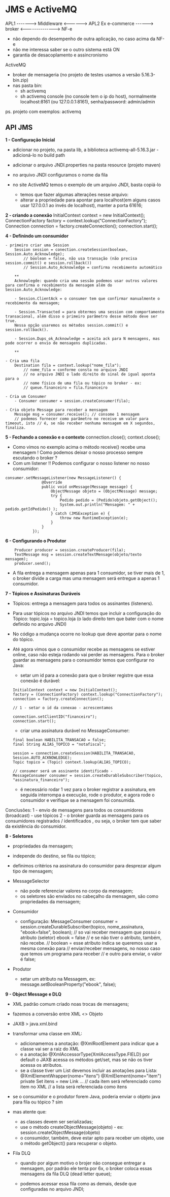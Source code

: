 # JMS e ActiveMQ

APL1 -------> Middleware <------> APL2
Ex e-commerce ------> broker <--------------> NF-e

- não dependo do desempenho de outra aplicação, no caso acima da NF-e
- não me interessa saber se o outro sistema está ON
- garantia de desacoplamento e assincronismo

ActiveMQ

- broker de mensageria (no projeto de testes usamos a versão 5.16.3-bin.zip)
- nas pasta bin:
  - sh activemq
  - sh activemq console (no console tem o ip do host), normalmente localhost:8161 (ou 127.0.0.1:8161), senha/password: admin/admin

ps. projeto com exemplos: activemq

## API JMS

<b>1 - Configuração Inicial</b>

- adicionar no projeto, na pasta lib, a biblioteca activemq-all-5.16.3.jar - adicioná-lo no build path

- adicionar o arquivo JNDI.properties na pasta resource (projeto maven)
- no arquivo JNDI configuramos o nome da fila

- no site ActiveMQ temos o exemplo de um arquivo JNDI, basta copiá-lo
  - temos que fazer algumas alterações nesse arquivo:
  - alterar a propriedade para apontar para localhost(em alguns casos usar 127.0.0.1 ao invés de localhost), manter a porta 61616;

<b>2 - criando a conexão</b>
InitialContext context = new InitialContext();
ConnectionFactory factory = context.lookup("ConnectionFactory");
Connection connection = factory.createConnection();
connection.start();

<b>4 - Definindo um consumidor</b>

    - primeiro criar uma Session
        Session session = conection.createSession(boolean, Session.Auto_Acknowledge);
            // boolean = false, não usa transação (não precisa session.commit() e session.rollback())
            // Session.Auto_Acknowledge = confirma recebimento automático

        **
        Acknowlegde: quando cria uma sessão podemos usar outros valores para confirma o recebimento da mensagem além do Session.Auto_Acknowledge:

        - Session.ClientAck = o consumer tem que confirmar manualmente o recebimento da mensagem;

        - Session.Transacted = para obtermos uma session com comportamento transacional, além disso o primeiro parâmetro desse método deve ser true.
        Nessa opção usaremos os métodos session.commit() e session.rollback().

        - Session.Dups_ok_Acknowledge = aceita ack para N mensagens, mas pode ocorrer o envio de mensagens duplicadas.

        **

    - Cria uma fila
        Destination fila = context.lookup("nome_fila");
            // nome_fila = conforme consta no arquivo JNDI
            // no arquivo JNDI o lado direito do sinal de igual aponta para o
            // nome físico de uma fila ou tópico no broker - ex:
            // queue.financeiro = fila.financeiro

    - Cria um Consumer
        - Consumer consumer = session.createConsumer(fila);

    - Cria objeto Message para receber a mensagem
        Message msg = consumer.receive(); // consome 1 mensagem
        // podemos fornecer como parâmetro no receive um valor para timeout, isto // é, se não receber nenhuma mensagem em X segundos, finaliza.

<b>5 - Fechando a conexão e o contexto</b>
connection.close();
context.close();

- Como vimos no exemplo acima o método receive() recebe uma mensagem ! Como podemos deixar o nosso processo sempre escutando o broker ?
- Com um listener !! Podemos configurar o nosso listener no nosso consumidor:

```
consumer.setMessageListener(new MessageListener() {
                @Override
                public void onMessage(Message message) {
                    ObjectMessage objeto = (ObjectMessage) message;
                    try {
                        Pedido pedido = (Pedido)objeto.getObject();
                        System.out.println("Mensagem: " + pedido.getIdPedido() );
                    } catch (JMSException e) {
                        throw new RuntimeException(e);
                    }
                }
            });
```

<b>6 - Configurando o Produtor</b>

```
    Producer producer = session.createProducer(fila);
    TextMessage msg = session.createTextMensage(objeto/texto mensagem);
    producer.send();
```

- A fila entrega a mensagem apenas para 1 consumidor, se tiver mais de 1, o broker divide a carga mas uma mensagem será entregue a apenas 1 consumidor.

<b>7 - Tópicos e Assinaturas Duráveis</b>

- Tópicos: entrega a mensagem para todos os assinantes (listeners).

- Para usar tópicos no arquivo JNDI temos que incluir a configuração do Tópico:
  topic.loja = topico.loja (o lado direito tem que bater com o nome definido no arquivo JNDI)

- No código a mudança ocorre no lookup que deve apontar para o nome do tópico.

- Até agora vimos que o consumidor recebe as mensagens se estiver online, caso não esteja rodando vai perder as mensagens. Para o broker guardar as mensagens para o consumidor temos que configurar no Java:

  - setar um id para a conexão para que o broker registre que essa conexão é durável:

  ```
  InitialContext context = new InitialContext();
  factory = (ConnectionFactory) context.lookup("ConnectionFactory");
  connection = factory.createConnection();

  // 1 - setar o id da conexao - acrescentamos

  connection.setClientID("financeiro");
  connection.start();
  ```

  - criar uma assinatura durável no MessageConsumer:

  ```
  final boolean HABILITA_TRANSACAO = false;
  final String ALIAS_TOPICO = "notafiscal";

  session = connection.createSession(HABILITA_TRANSACAO, Session.AUTO_ACKNOWLEDGE);
  Topic topico = (Topic) context.lookup(ALIAS_TOPICO);

  // consumer será um assinante identificado -
  MessageConsumer consumer = session.createDurableSubscriber(topico, "assinatura_financeiro");
  ```

  - é necessário rodar 1 vez para o broker registrar a assinatura, em seguida interrompa a execução, rode o produtor, e agora rode o consumidor e verifique se a mensagem foi consumida.

Conclusões:
1 - envio de mensagens para todos os consumidores (broadcast) - use tópicos
2 - o broker guarda as mensagens para os consumidores registrados / identificados , ou seja, o broker tem que saber da existência do consumidor.

<b>8 - Seletores</b>

- propriedades da mensagem;
- independe do destino, se fila ou tópico;
- definimos critérios na assinatura do consumidor para desprezar algum tipo de mensagem;

- MessageSelector

  - não pode referenciar valores no corpo da mensagem;
  - os seletores são enviados no cabeçalho da mensagem, são como propriedades da mensagem;

- Consumidor

  - configuração:
    MessageConsumer consumer = session.createDurableSubscriber(topico, nome_assinatura, "ebook=false", boolean);
    // so vai receber mensagem que possui o atributo (seletor) ebook = false
    // e se não tiver o atributo, também, não recebe.
    // boolean = esse atributo indica se queremos usar a mesma conexão para
    // enviar/receber mensagens, no nosso caso que temos um programa para receber // e outro para enviar, o valor é false;

- Produtor
  - setar um atributo na Messagem, ex:
    message.setBooleanProperty("ebook", false);

<b>9 - Object Message e DLQ</b>

- XML padrão comum criado noas trocas de mensagens;
- fazemos a conversão entre XML <> Objeto
- JAXB > java.xml.bind
- transformar uma classe em XML:

  - adicionamemos a anotação: @XmlRootElement para indicar que a classe vai ser a raiz do XML
  - e a anotação @XmlAccessorType(XmlAccessType.FIELD) por default o JAXB acessa os métodos get/set, mas se não os tiver acessa os atributos.
  - se a classe tiver um List devemos incluir as anotações para Lista:
    @XmlElementWrapper(nome="itens")
    @XmlElement(nome="item")
    private Set<Item> itens = new Link ...
    // cada item será referenciado como item no XML
    // a lista será referenciada como itens

- se o consumidor e o produtor forem Java, poderia enviar o objeto java para fila ou tópico ? sim

- mas atente que:

  - as classes devem ser serializadas;
  - use o método createObjectMessage(objeto) - ex:
    session.createObjectMessage(objeto)
  - o consumidor, também, deve estar apto para receber um objeto, use o método getObject() para recuperar o objeto.

- Fila DLQ

  - quando por algum motivo o brojer não consegue entregar a mensagem, por padrão ele tenta por 6x, o broker coloca essas mensagens da fila DLQ (dead letter queue);

  - podemos acessar essa fila como as demais, desde que configuradas no arquivo JNDI;
